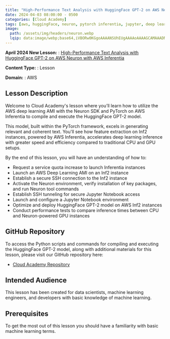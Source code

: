 ```yaml
---
title: "High-Performance Text Analysis with HuggingFace GPT-2 on AWS Neuron with AWS Inferentia"
date: 2024-04-03 08:00:00 - 0500
categories: [Cloud Academy]
tags: [aws, huggingFace, neuron, pytorch inferentia, jupyter, deep learning, dlami]
image: 
  path: /assets/img/headers/neuron.webp
  lqip: data:image/webp;base64,iVBORw0KGgoAAAANSUhEUgAAAAoAAAAGCAMAAADNLv/0AAAAtFBMVEUQIEAQI08XKVAXKlEWLEoVLFAVLFIVLFMPJlENI0IRKTMNLEAILj4IKz4MLDQVMUMVMUYWMUUXM0caNDgoPj8tSUglREQlRkYnQEIwLSouLCgqKCQnJCElJiaqrK3f5ujW29/0+vyztLYwLzE3ODozMzYsLC8jJCa4uLP49/Dk4Nv///u6ubMiIhwvLignJyEkJB0fHxlVV3pwc55kaJF4eaRWWIIEBTIMDjsLDTkLDToKDDbGR/XUAAAASElEQVQIHQXBgwHAAAwAsM62bdv6/68lAAiK4QRJ0QywHC+IkqyoGuiGadmO6/kBhFGcpFlelBXUTdv1wzjNC6zbfpzX/bzfD5dLButtq3LQAAAAAElFTkSuQmCC
---
```


**April 2024 New Lesson:**
: <a href="https://cloudacademy.com/course/high-performance-text-analysis-huggingface-gpt-2-aws-neuron-aws-inferentia-5935/introduction-28032024101057/" target="_blank">High-Performance Text Analysis with HuggingFace GPT-2 on AWS Neuron with AWS Inferentia</a>

**Content Type:**
: Lesson

**Domain:**
: AWS

## Lesson Description
Welcome to Cloud Academy's lesson where you’ll learn how to utilize the AWS deep learning AMI with the Neuron SDK and PyTorch on AWS Inferentia to compile and execute the HuggingFace GPT-2 model. 

This model, built within the PyTorch framework, excels in generating relevant and coherent text.  You'll see how feature extraction on Inf2 instances, powered by AWS Inferentia, accelerates deep learning inference with greater speed and efficiency compared to traditional CPU and GPU setups.

By the end of this lesson, you will have an understanding of how to:
- Request a service quota increase to launch Inferentia instances
- Launch an AWS Deep Learning AMI on an Inf2 instance
- Establish a secure SSH connection to the Inf2 instance
- Activate the Neuron environment, verify installation of key packages, and run Neuron tool commands
- Establish SSH tunneling for secure Jupyter Notebook access
- Launch and configure a Jupyter Notebook environment
- Optimize and deploy HuggingFace GPT-2 model on AWS Inf2 instances
- Conduct performance tests to compare inference times between CPU and Neuron-powered GPU instances

## GitHub Repository
To access the Python scripts and commands for compiling and executing the HuggingFace GPT-2 model, along with additional materials for this lesson, please visit our GitHub repository here:
- <a href="https://github.com/cloudacademy/high-performance-text-analysis-with-huggingface-gpt-2-on-aws-neuron-with-aws-inferentia/tree/main" target="_blank">Cloud Academy Repository</a>

## Intended Audience
This lesson has been created for data scientists, machine learning engineers, and developers with basic knowledge of machine learning.

## Prerequisites
To get the most out of this lesson you should have a familiarity with basic machine learning terms.
